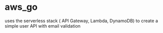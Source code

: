 # aws_go
uses the serverless stack ( API Gateway, Lambda, DynamoDB) to create a simple user API with email validation
